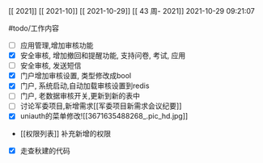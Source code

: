 [[ 2021]]
[[ 2021-10]]
[[ 2021-10-29]]
[[ 43 周- 2021]]
 2021-10-29 09:21:07
 
#todo/工作内容
- [ ] 应用管理,增加审核功能
- [x] 安全审核, 增加撤回和提醒功能, 支持问卷, 考试, 应用
- [ ] 安全审核, 发送短信
- [x] 门户增加审核设置, 类型修改成bool
- [x] 门户, 系统启动,自动加载审核设置到redis
- [ ] 门户, 老数据审核开关,更新到新的表中
- [ ] 讨论军委项目,新增需求[[军委项目新需求会议纪要]]
- [x] uniauth的菜单修改![[3671635488268_.pic_hd.jpg]]
- [[权限列表]] 补充新增的权限
- [x] 走查秋建的代码
